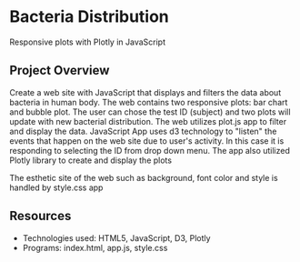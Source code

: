 # Bacteria Distribution
Responsive plots with Plotly in JavaScript

## Project Overview
Create a web site with JavaScript that displays and filters the data about bacteria in human body. The web contains two responsive plots: bar chart and bubble plot. The user can chose the test ID (subject) and two plots will update with new bacterial distribution. 
The web utilizes plot.js app to filter and display the data.  JavaScript App uses d3 technology to "listen" the events that happen on the web site due to user's activity. In this case it is responding to selecting the ID from drop down menu. The app also utilized Plotly library to create and display the plots

The esthetic site of the web such as background, font color and style is handled by style.css app

## Resources

- Technologies used: HTML5, JavaScript, D3, Plotly
- Programs: index.html, app.js, style.css
 
